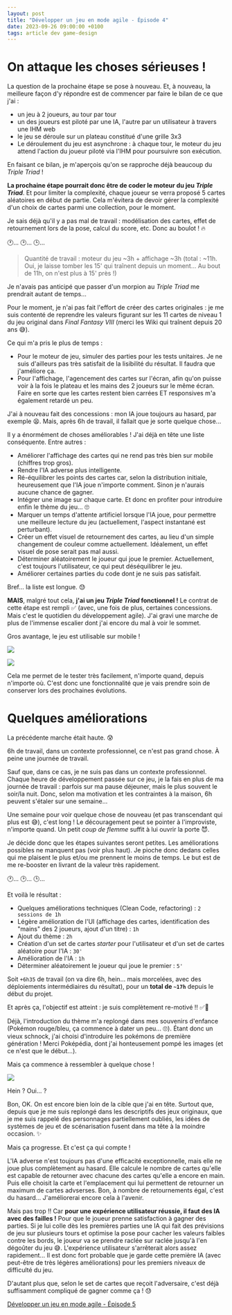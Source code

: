 ```yaml
---
layout: post
title: "Développer un jeu en mode agile - Épisode 4"
date: 2023-09-26 09:00:00 +0100
tags: article dev game-design
---
```


# On attaque les choses sérieuses !

La question de la prochaine étape se pose à nouveau. Et, à nouveau, la meilleure façon d'y répondre est de commencer par faire le bilan de ce que j'ai&nbsp;:

- un jeu à 2 joueurs, au tour par tour
- un des joueurs est piloté par une IA, l'autre par un utilisateur à travers une IHM web
- le jeu se déroule sur un plateau constitué d'une grille 3x3
- Le déroulement du jeu est asynchrone : à chaque tour, le moteur du jeu attend l'action du joueur piloté via l'IHM pour poursuivre son exécution.

En faisant ce bilan, je m'aperçois qu'on se rapproche déjà beaucoup du _Triple Triad_&nbsp;!

**La prochaine étape pourrait donc être de coder le moteur du jeu _Triple Triad_**. Et pour limiter la complexité, chaque joueur se verra proposé 5 cartes aléatoires en début de partie. Cela m'évitera de devoir gérer la complexité d'un choix de cartes parmi une collection, pour le moment.

Je sais déjà qu'il y a pas mal de travail : modélisation des cartes, effet de retournement lors de la pose, calcul du score, etc. Donc au boulot&nbsp;!&nbsp;🔥

🕐... 🕑... 🕒...

> Quantité de travail : moteur du jeu ~3h + affichage ~3h (total&nbsp;: ~11h. Oui, je laisse tomber les 15' qui traînent depuis un moment... Au bout de 11h, on n'est plus à 15' près&nbsp;!)

Je n'avais pas anticipé que passer d'un morpion au _Triple Triad_ me prendrait autant de temps...

Pour le moment, je n'ai pas fait l'effort de créer des cartes originales&nbsp;: je me suis contenté de reprendre les valeurs figurant sur les 11 cartes de niveau 1 du jeu original dans _Final Fantasy VIII_ (merci les Wiki qui traînent depuis 20 ans 😅).

Ce qui m'a pris le plus de temps&nbsp;:

- Pour le moteur de jeu, simuler des parties pour les tests unitaires. Je ne suis d'ailleurs pas très satisfait de la lisibilité du résultat. Il faudra que j'améliore ça.
- Pour l'affichage, l'agencement des cartes sur l'écran, afin qu'on puisse voir à la fois le plateau et les mains des 2 joueurs sur le même écran. Faire en sorte que les cartes restent bien carrées ET responsives m'a également retardé un peu.

J'ai à nouveau fait des concessions : mon IA joue toujours au hasard, par exemple&nbsp;😫. Mais, après 6h de travail, il fallait que je sorte quelque chose...

Il y a énormément de choses améliorables&nbsp;! J'ai déjà en tête une liste conséquente. Entre autres&nbsp;:

- Améliorer l'affichage des cartes qui ne rend pas très bien sur mobile (chiffres trop gros).
- Rendre l'IA adverse plus intelligente.
- Ré-équilibrer les points des cartes car, selon la distribution initiale, heureusement que l'IA joue n'importe comment. Sinon je n'aurais aucune chance de gagner.
- Intégrer une image sur chaque carte. Et donc en profiter pour introduire enfin le thème du jeu...&nbsp;🙄
- Marquer un temps d'attente artificiel lorsque l'IA joue, pour permettre une meilleure lecture du jeu (actuellement, l'aspect instantané est perturbant).
- Créer un effet visuel de retournement des cartes, au lieu d'un simple changement de couleur comme actuellement. Idéalement, un effet visuel de pose serait pas mal aussi.
- Déterminer aléatoirement le joueur qui joue le premier. Actuellement, c'est toujours l'utilisateur, ce qui peut déséquilibrer le jeu.
- Améliorer certaines parties du code dont je ne suis pas satisfait.

Bref... la liste est longue.&nbsp;😓

**MAIS**, malgré tout cela, **j'ai un jeu _Triple Triad_ fonctionnel !** Le contrat de cette étape est rempli ✅ (avec, une fois de plus, certaines concessions. Mais c'est le quotidien du développement agile). J'ai gravi une marche de plus de l'immense escalier dont j'ai encore du mal à voir le sommet.

Gros avantage, le jeu est utilisable sur mobile&nbsp;!

![](/assets/images/pokemon-triad/triple-triad-mobile-1.png)

![](/assets/images/pokemon-triad/triple-triad-mobile-2.png)

Cela me permet de le tester très facilement, n'importe quand, depuis n'importe où. C'est donc une fonctionnalité que je vais prendre soin de conserver lors des prochaines évolutions.

# Quelques améliorations

La précédente marche était haute. 😰

6h de travail, dans un contexte professionnel, ce n'est pas grand chose. À peine une journée de travail.

Sauf que, dans ce cas, je ne suis pas dans un contexte professionnel. Chaque heure de développement passée sur ce jeu, je la fais en plus de ma journée de travail&nbsp;: parfois sur ma pause déjeuner, mais le plus souvent le soir/la nuit. Donc, selon ma motivation et les contraintes à la maison, 6h peuvent s'étaler sur une semaine...

Une semaine pour voir quelque chose de nouveau (et pas transcendant qui plus est 😅), c'est long&nbsp;! Le découragement peut se pointer à l'improviste, n'importe quand. Un petit _coup de flemme_ suffit à lui ouvrir la porte&nbsp;😈.

Je décide donc que les étapes suivantes seront petites. Les améliorations possibles ne manquent pas (voir plus haut). Je pioche donc dedans celles qui me plaisent le plus et/ou me prennent le moins de temps. Le but est de me re-booster en livrant de la valeur très rapidement.

🕐... 🕑... 🕒...

Et voilà le résultat&nbsp;:

- Quelques améliorations techniques (Clean Code, refactoring)&nbsp;: `2 sessions de 1h`
- Légère amélioration de l'UI (affichage des cartes, identification des "mains" des 2 joueurs, ajout d'un titre)&nbsp;: `1h`
- Ajout du thème&nbsp;: `2h`
- Création d'un set de cartes _starter_ pour l'utilisateur et d'un set de cartes aléatoire pour l'IA&nbsp;: `30'`
- Amélioration de l'IA&nbsp;: `1h`
- Déterminer aléatoirement le joueur qui joue le premier&nbsp;: `5'`

Soit `+6h35` de travail (on va dire 6h, hein... mais morcelées, avec des déploiements intermédiaires du résultat), pour un **total de `~17h`** depuis le début du projet.

Et après ça, l'objectif est atteint : je suis complètement re-motivé&nbsp;!!&nbsp;✅💪

Déjà, l'introduction du thème m'a replongé dans mes souvenirs d'enfance (Pokémon rouge/bleu, ça commence à dater un peu... 🙄). Étant donc un vieux schnock, j'ai choisi d'introduire les pokémons de première génération&nbsp;! Merci Poképédia, dont j'ai honteusement pompé les images (et ce n'est que le début...).

Mais ça commence à ressembler à quelque chose&nbsp;!

![](/assets/images/pokemon-triad/pokemon-triad.png)

Hein&nbsp;? Oui...&nbsp;?

Bon, OK. On est encore bien loin de la cible que j'ai en tête. Surtout que, depuis que je me suis replongé dans les descriptifs des jeux originaux, que je me suis rappelé des personnages partiellement oubliés, les idées de systèmes de jeu et de scénarisation fusent dans ma tête à la moindre occasion.&nbsp;✨

Mais ça progresse. Et c'est ça qui compte&nbsp;!

L'IA adverse n'est toujours pas d'une efficacité exceptionnelle, mais elle ne joue plus complètement au hasard. Elle calcule le nombre de cartes qu'elle est capable de retourner avec chacune des cartes qu'elle a encore en main. Puis elle choisit la carte et l'emplacement qui lui permettent de retourner un maximum de cartes advserses. Bon, à nombre de retournements égal, c'est du hasard... J'améliorerai encore cela à l'avenir.

Mais pas trop&nbsp;!! Car **pour une expérience utilisateur réussie, il faut des IA avec des failles&nbsp;!** Pour que le joueur prenne satisfaction à gagner des parties. Si je lui colle dès les premières parties une IA qui fait des prévisions de jeu sur plusieurs tours et optimise la pose pour cacher les valeurs faibles contre les bords, le joueur va se prendre raclée sur raclée jusqu'à l'en dégoûter du jeu&nbsp;😅. L'expérience utilisateur s'arrêterait alors assez rapidement... Il est donc fort probable que je garde cette première IA (avec peut-être de très légères améliorations) pour les premiers niveaux de difficulté du jeu.

D'autant plus que, selon le set de cartes que reçoit l'adversaire, c'est déjà suffisamment compliqué de gagner comme ça&nbsp;! 😓

<a class="navigation next" href="{% link _posts/2023/2023-09-29-developper-jeu-mode-agile-episode-5.md %}">Développer un jeu en mode agile - Épisode 5</a>
